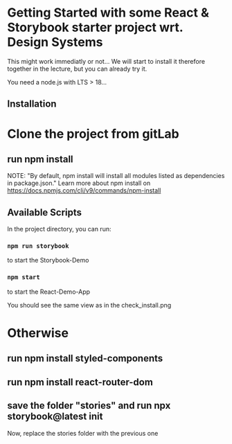 # Getting Started with some React & Storybook starter project wrt. Design Systems
This might work immediatly or not...
We will start to install it therefore together in the lecture,
but you can already try it.

You need a node.js with LTS > 18...

## Installation

# Clone the project from gitLab

## run npm install
NOTE: "By default, npm install will install all modules listed as dependencies in package.json."
Learn more about npm install on https://docs.npmjs.com/cli/v9/commands/npm-install


## Available Scripts

In the project directory, you can run:

### `npm run storybook` 
to start the Storybook-Demo

### `npm start` 
to start the React-Demo-App

You should see the same view as in the check_install.png

# Otherwise
## run npm install styled-components

## run npm install react-router-dom

## save the folder "stories" and run npx storybook@latest init
Now, replace the stories folder with the previous one
